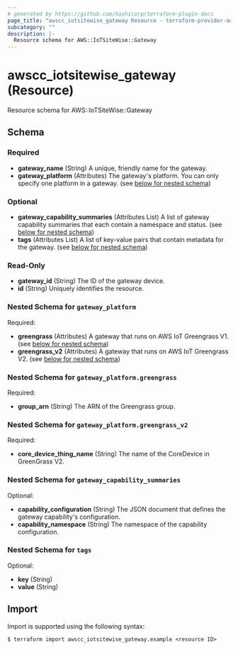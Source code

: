 ```yaml
---
# generated by https://github.com/hashicorp/terraform-plugin-docs
page_title: "awscc_iotsitewise_gateway Resource - terraform-provider-awscc"
subcategory: ""
description: |-
  Resource schema for AWS::IoTSiteWise::Gateway
---
```


# awscc_iotsitewise_gateway (Resource)

Resource schema for AWS::IoTSiteWise::Gateway



<!-- schema generated by tfplugindocs -->
## Schema

### Required

- **gateway_name** (String) A unique, friendly name for the gateway.
- **gateway_platform** (Attributes) The gateway's platform. You can only specify one platform in a gateway. (see [below for nested schema](#nestedatt--gateway_platform))

### Optional

- **gateway_capability_summaries** (Attributes List) A list of gateway capability summaries that each contain a namespace and status. (see [below for nested schema](#nestedatt--gateway_capability_summaries))
- **tags** (Attributes List) A list of key-value pairs that contain metadata for the gateway. (see [below for nested schema](#nestedatt--tags))

### Read-Only

- **gateway_id** (String) The ID of the gateway device.
- **id** (String) Uniquely identifies the resource.

<a id="nestedatt--gateway_platform"></a>
### Nested Schema for `gateway_platform`

Required:

- **greengrass** (Attributes) A gateway that runs on AWS IoT Greengrass V1. (see [below for nested schema](#nestedatt--gateway_platform--greengrass))
- **greengrass_v2** (Attributes) A gateway that runs on AWS IoT Greengrass V2. (see [below for nested schema](#nestedatt--gateway_platform--greengrass_v2))

<a id="nestedatt--gateway_platform--greengrass"></a>
### Nested Schema for `gateway_platform.greengrass`

Required:

- **group_arn** (String) The ARN of the Greengrass group.


<a id="nestedatt--gateway_platform--greengrass_v2"></a>
### Nested Schema for `gateway_platform.greengrass_v2`

Required:

- **core_device_thing_name** (String) The name of the CoreDevice in GreenGrass V2.



<a id="nestedatt--gateway_capability_summaries"></a>
### Nested Schema for `gateway_capability_summaries`

Optional:

- **capability_configuration** (String) The JSON document that defines the gateway capability's configuration.
- **capability_namespace** (String) The namespace of the capability configuration.


<a id="nestedatt--tags"></a>
### Nested Schema for `tags`

Optional:

- **key** (String)
- **value** (String)

## Import

Import is supported using the following syntax:

```shell
$ terraform import awscc_iotsitewise_gateway.example <resource ID>
```
